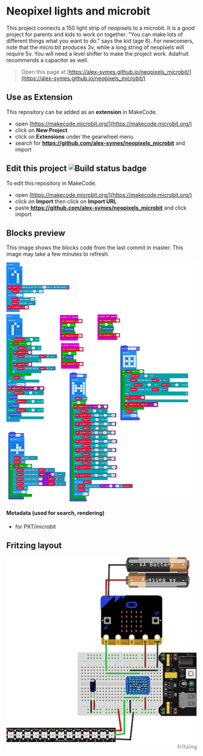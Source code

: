 # Neopixel lights and microbit
This project connects a 150 light strip of neopixels to a microbit. It is a good project for parents and kids to work on together. "You can make lots of different things what you want to do." says the kid (age 6). For newcomers, note that the micro:bit produces 3v, while a long string of neopixels will require 5v. You will need a level shifter to make the project work. Adafruit recommends a capacitor as well. 

> Open this page at [https://alex-symes.github.io/neopixels_microbit/](https://alex-symes.github.io/neopixels_microbit/)

## Use as Extension

This repository can be added as an **extension** in MakeCode.

* open [https://makecode.microbit.org/](https://makecode.microbit.org/)
* click on **New Project**
* click on **Extensions** under the gearwheel menu
* search for **https://github.com/alex-symes/neopixels_microbit** and import

## Edit this project ![Build status badge](https://github.com/alex-symes/neopixels_microbit/workflows/MakeCode/badge.svg)

To edit this repository in MakeCode.

* open [https://makecode.microbit.org/](https://makecode.microbit.org/)
* click on **Import** then click on **Import URL**
* paste **https://github.com/alex-symes/neopixels_microbit** and click import

## Blocks preview

This image shows the blocks code from the last commit in master.
This image may take a few minutes to refresh.

![A rendered view of the blocks](https://github.com/alex-symes/neopixels_microbit/raw/master/.github/makecode/blocks.png)

#### Metadata (used for search, rendering)

* for PXT/microbit
<script src="https://makecode.com/gh-pages-embed.js"></script><script>makeCodeRender("{{ site.makecode.home_url }}", "{{ site.github.owner_name }}/{{ site.github.repository_name }}");</script>

## Fritzing layout

![neopixels.png](https://github.com/alex-symes/neopixels_microbit/blob/master/neopixels.png?raw=true)
